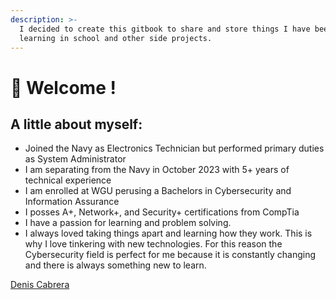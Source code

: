 ```yaml
---
description: >-
  I decided to create this gitbook to share and store things I have been
  learning in school and other side projects.
---
```


# 👋 Welcome !

## A little about myself:

* Joined the Navy as Electronics Technician but performed primary duties as System Administrator
* I am separating from the Navy in October 2023 with 5+ years of technical experience
* I am enrolled at WGU perusing a Bachelors in Cybersecurity and Information Assurance
* I posses A+, Network+, and Security+ certifications from CompTia
* I have a passion for learning and problem solving.&#x20;
* I always loved taking things apart and learning how they work. This is why I love tinkering with new technologies. For this reason the Cybersecurity field is perfect for me because it is constantly changing and there is always something new to learn.


<div class="badge-base LI-profile-badge" data-locale="en_US" data-size="medium" data-theme="dark" data-type="VERTICAL" data-vanity="denis-cabrera" data-version="v1"><a class="badge-base__link LI-simple-link" href="https://www.linkedin.com/in/denis-cabrera?trk=profile-badge">Denis Cabrera</a></div>
